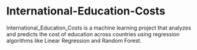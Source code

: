 # International-Education-Costs
International_Education_Costs is a machine learning project that analyzes and predicts the cost of education across countries using regression algorithms like Linear Regression and Random Forest.
